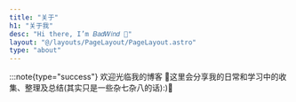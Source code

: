 ```yaml
---
title: "关于"
h1: "关于我"
desc: "Hi there, I’m 𝐵𝑎𝑑𝑊𝑖𝑛𝑑 👋"
layout: "@/layouts/PageLayout/PageLayout.astro"
type: "about"
---
```


:::note{type="success"}
欢迎光临我的博客 🎉这里会分享我的日常和学习中的收集、整理及总结(其实只是一些杂七杂八的话):)💖
